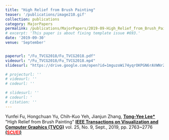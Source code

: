 ```yaml
---
title: "High Relief from Brush Painting"
teaser: '/publications/image210.gif'
collection: publications
category: MajorPapers
permalink: /publications/MajorPapers/2019-09-High_Relief_from_Brush_Painting
# excerpt: 'This paper is about fixing template issue #693.'
date: '2019-09-30'
venue: 'September'


paperurl: "/Fu_TVCG2018/Fu_TVCG2018.pdf"
videourl: "/Fu_TVCG2018/Fu_TVCG2018.mp4"
slidesurl: "https://drive.google.com/open?id=1mguzoWi74yqrOKPGN6rAVWNrZwZG9Lpx"

# projecturl: ''
# videourl: ''
# codeurl: ''

# slidesurl: ''
# codeurl: '
# citation: ''
---
```


Yunfei Fu, Hongchuan Yu, Chih-Kuo Yeh, Jianjun Zhang, <strong><u>Tong-Yee Lee*</u></strong> "High Relief from Brush Painting" <strong><u>IEEE Transactions on Visualization and Computer Graphics (TVCG)</u></strong>  vol. 25, No. 9, Sept., 2019, pp. 2763~2776 <strong><u> (<span style="color:red">SCI/EI</span>)</u></strong>